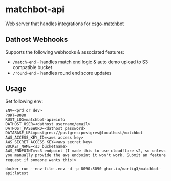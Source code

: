 # matchbot-api

Web server that handles integrations for [csgo-matchbot](https://github.com/martig3/csgo-matchbot)

## Dathost Webhooks

Supports the following webhooks & associated features:

- `/match-end` - handles match end logic & auto demo upload to S3 compatible bucket
- `/round-end` - handles round end score updates

## Usage
Set following env:
```dotenv
ENV=<prd or dev>
PORT=8080
RUST_LOG=matchbot-api=info
DATHOST_USER=<dathost username/email>
DATHOST_PASSWORD=<dathost password>
DATABASE_URL=postgres://postgres:postgres@localhost/matchbot
AWS_ACCESS_KEY_ID=<aws access key>
AWS_SECRET_ACCESS_KEY=<aws secret key>
BUCKET_NAME=<s3 bucketname>
AWS_ENDPOINT=<s3 endpoint (I made this to use cloudflare s2, so unless you manually provide the aws endpoint it won't work. Submit an feature request if someone wants this!>
```

`docker run --env-file .env -d -p 8090:8090 ghcr.io/martig3/matchbot-api:latest`